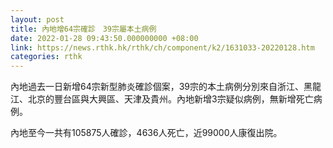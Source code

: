 ```yaml
---
layout: post
title: 內地增64宗確診　39宗屬本土病例
date: 2022-01-28 09:43:50.000000000 +08:00
link: https://news.rthk.hk/rthk/ch/component/k2/1631033-20220128.htm
categories: rthk
---
```


內地過去一日新增64宗新型肺炎確診個案，39宗的本土病例分別來自浙江、黑龍江、北京的豐台區與大興區、天津及貴州。內地新增3宗疑似病例，無新增死亡病例。

內地至今一共有105875人確診，4636人死亡，近99000人康復出院。
